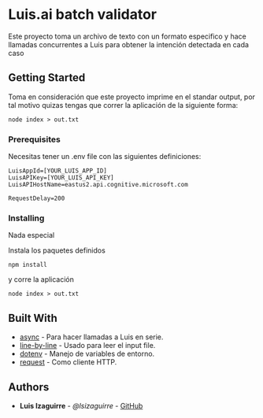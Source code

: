 # Luis.ai batch validator

Este proyecto toma un archivo de texto con un formato especifico y hace llamadas concurrentes a Luis para obtener la intención detectada en cada caso

## Getting Started

Toma en consideración que este proyecto imprime en el standar output, por tal motivo quizas tengas que correr la aplicación de la siguiente forma:

```
node index > out.txt
```

### Prerequisites

Necesitas tener un .env file con las siguientes definiciones:

```
LuisAppId=[YOUR_LUIS_APP_ID]
LuisAPIKey=[YOUR_LUIS_API_KEY]
LuisAPIHostName=eastus2.api.cognitive.microsoft.com

RequestDelay=200
```

### Installing

Nada especial

Instala los paquetes definidos

```
npm install
```

y corre la aplicación

```
node index > out.txt
```


## Built With

* [async](https://www.npmjs.com/package/async) - Para hacer llamadas a Luis en serie.
* [line-by-line](https://www.npmjs.com/package/line-by-line) - Usado para leer el input file.
* [dotenv](https://www.npmjs.com/package/dotenv) - Manejo de variables de entorno.
* [request](https://www.npmjs.com/package/request) - Como cliente HTTP.

## Authors

* **Luis Izaguirre** - *@lsizaguirre* - [GitHub](https://github.com/lsizaguirre)